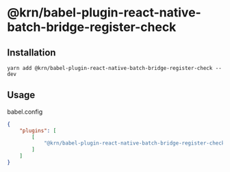 # @krn/babel-plugin-react-native-batch-bridge-register-check

## Installation

```shell
yarn add @krn/babel-plugin-react-native-batch-bridge-register-check --dev
```

## Usage

babel.config

```json
{
    "plugins": [
        [
            "@krn/babel-plugin-react-native-batch-bridge-register-check"
        ]
    ]
}
```
